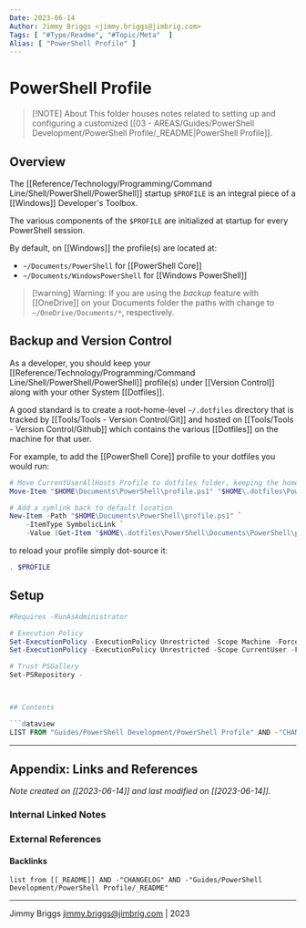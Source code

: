 ```yaml
---
Date: 2023-06-14
Author: Jimmy Briggs <jimmy.briggs@jimbrig.com>
Tags: [ "#Type/Readme", "#Topic/Meta"  ]
Alias: [ "PowerShell Profile" ]
---
```


# PowerShell Profile

> [!NOTE] About
> This folder houses notes related to setting up and configuring a customized [[03 - AREAS/Guides/PowerShell Development/PowerShell Profile/_README|PowerShell Profile]].

## Overview

The [[Reference/Technology/Programming/Command Line/Shell/PowerShell/PowerShell]] startup `$PROFILE` is an integral piece of a [[Windows]] Developer's Toolbox.

The various components of the `$PROFILE` are initialized at startup for every PowerShell session.

By default, on [[Windows]] the profile(s) are located at:

- `~/Documents/PowerShell` for [[PowerShell Core]]
- `~/Documents/WindowsPowerShell` for [[Windows PowerShell]]

> [!warning] Warning:
> If you are using the *backup* feature with [[OneDrive]] on your Documents folder the paths with change to `~/OneDrive/Documents/*`, respectively.

## Backup and Version Control

As a developer, you should keep your [[Reference/Technology/Programming/Command Line/Shell/PowerShell/PowerShell]] profile(s) under [[Version Control]] along with your other System [[Dotfiles]].

A good standard is to create a root-home-level `~/.dotfiles` directory that is tracked by [[Tools/Tools - Version Control/Git]] and hosted on [[Tools/Tools - Version Control/Github]] which contains the various [[Dotfiles]] on the machine for that user.

For example, to add the [[PowerShell Core]] profile to your dotfiles you would run:

```powershell
# Move CurrentUserAllHosts Profile to dotfiles folder, keeping the home directory tree structure:
Move-Item "$HOME\Documents\PowerShell\profile.ps1" "$HOME\.dotfiles\PowerShell\Documents\PowerShell\profile.ps1"

# Add a symlink back to default location
New-Item -Path "$HOME\Documents\PowerShell\profile.ps1" `
	-ItemType SymbolicLink `
	-Value (Get-Item "$HOME\.dotfiles\PowerShell\Documents\PowerShell\profile.ps1").FullName
```

to reload your profile simply dot-source it:

```powershell
. $PROFILE
```

## Setup

```powershell
#Requires -RunAsAdministrator

# Execution Policy
Set-ExecutionPolicy -ExecutionPolicy Unrestricted -Scope Machine -Force
Set-ExecutionPolicy -ExecutionPolicy Unrestricted -Scope CurrentUser -Force

# Trust PSGallery
Set-PSRepository -



## Contents

```dataview
LIST FROM "Guides/PowerShell Development/PowerShell Profile" AND -"CHANGELOG" AND -"Guides/PowerShell Development/PowerShell Profile/_README"
```

***

## Appendix: Links and References

*Note created on [[2023-06-14]] and last modified on [[2023-06-14]].*

### Internal Linked Notes

### External References

#### Backlinks

```dataview
list from [[_README]] AND -"CHANGELOG" AND -"Guides/PowerShell Development/PowerShell Profile/_README"
```


***

Jimmy Briggs <jimmy.briggs@jimbrig.com> | 2023

